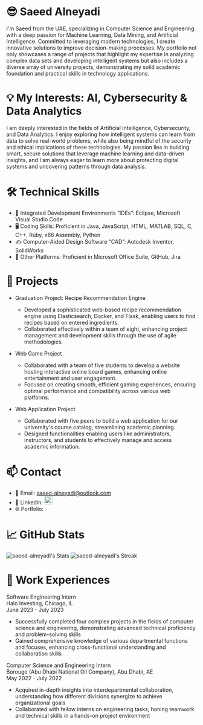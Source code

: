 # 😎 Saeed Alneyadi
I'm Saeed from the UAE, specializing in Computer Science and Engineering with a deep passion for Machine Learning, Data Mining, and Artificial Intelligence. Committed to leveraging modern technologies, I create innovative solutions to improve decision-making processes. My portfolio not only showcases a range of projects that highlight my expertise in analyzing complex data sets and developing intelligent systems but also includes a diverse array of university projects, demonstrating my solid academic foundation and practical skills in technology applications.

# 💡 My Interests: AI, Cybersecurity & Data Analytics
I am deeply interested in the fields of Artificial Intelligence, Cybersecurity, and Data Analytics. I enjoy exploring how intelligent systems can learn from data to solve real-world problems, while also being mindful of the security and ethical implications of these technologies. My passion lies in building smart, secure solutions that leverage machine learning and data-driven insights, and I am always eager to learn more about protecting digital systems and uncovering patterns through data analysis.

# 🛠️ Technical Skills 
* 📀 Integrated Development Environments “IDEs”: Eclipse, Microsoft Visual Studio Code
* 🖥️ Coding Skills: Proficient in Java, JavaScript, HTML, MATLAB, SQL, C, C++, Ruby, x86 Assembly, Python
* ✍️ Computer-Aided Design Software “CAD”: Autodesk Inventor, SolidWorks
* 💼 Other Platforms: Proficient in Microsoft Office Suite, GitHub, Jira

# 📂 Projects
* Graduation Project: Recipe Recommendation Engine
  - Developed a sophisticated web-based recipe recommendation engine using Elasticsearch, Docker,
    and Flask, enabling users to find recipes based on entered ingredients.
  - Collaborated effectively within a team of eight, enhancing project management and development skills through the use of agile methodologies.

* Web Game Project
  - Collaborated with a team of five students to develop a website hosting interactive online board games, enhancing online entertainment and user engagement.
  - Focused on creating smooth, efficient gaming experiences, ensuring optimal performance and compatibility across various web platforms.

* Web Application Project
  - Collaborated with five peers to build a web application for our university's course catalog, streamlining academic planning.
  - Designed functionalities enabling users like administrators, instructors, and students to effectively manage and access academic information.

# 📫 Contact
* 📧 Email: saeed-alneyadi@outlook.com
* 💼 LinkedIn: [<img src="https://cdn.jsdelivr.net/gh/devicons/devicon/icons/linkedin/linkedin-original.svg" width="22" />](https://www.linkedin.com/in/saeed-alneyadi-b87482247/)  
* 🌐 Portfolio: 

# 📈 GitHub Stats
![saeed-alneyadi's Stats](https://github-readme-stats.vercel.app/api?username=saeed-alneyadi&theme=default&show_icons=true&hide_border=false&count_private=true)
![saeed-alneyadi's Streak](https://github-readme-streak-stats.herokuapp.com/?user=saeed-alneyadi&theme=default&hide_border=false)

# 💼 Work Experiences
Software Engineering Intern <br />
Halo Investing, Chicago, IL <br />
June 2023 - July 2023
* Successfully completed four complex projects in the fields of computer science and engineering, demonstrating advanced technical proficiency and problem-solving skills
* Gained comprehensive knowledge of various departmental functions and focuses, enhancing cross-functional understanding and collaboration skills

Computer Science and Engineering Intern <br />
Borouge (Abu Dhabi National Oil Company), Abu Dhabi, AE <br />
May 2022 - July 2022
* Acquired in-depth insights into interdepartmental collaboration, understanding how different divisions synergize to achieve organizational goals
* Collaborated with fellow interns on engineering tasks, honing teamwork and technical skills in a hands-on project environment

